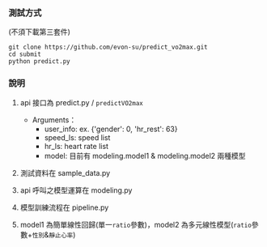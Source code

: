 ### 測試方式
(不須下載第三套件)
```commandline
git clone https://github.com/evon-su/predict_vo2max.git
cd submit
python predict.py
```
### 說明
1. api 接口為 predict.py / `predictVO2max`
   - Arguments：
     - user_info: ex. {'gender': 0, 'hr_rest': 63} 
     - speed_ls: speed list
     - hr_ls: heart rate list
     - model: 目前有 modeling.model1 & modeling.model2 兩種模型

2. 測試資料在 sample_data.py
3. api 呼叫之模型運算在 modeling.py
3. 模型訓練流程在 pipeline.py
4. model1 為簡單線性回歸(單一`ratio`參數)，model2 為多元線性模型(`ratio`參數+`性別`&`靜止心率`)

